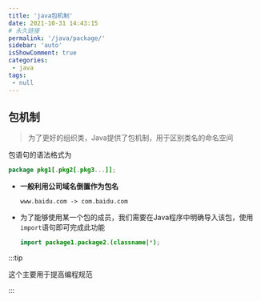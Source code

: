 ```yaml
---
title: 'java包机制'
date: 2021-10-31 14:43:15
# 永久链接
permalink: '/java/package/'
sidebar: 'auto'
isShowComment: true
categories:
 - java
tags:
 - null
---
```


## 包机制

>   为了更好的组织类，Java提供了包机制，用于区别类名的命名空间

包语句的语法格式为

```java
package pkg1[.pkg2[.pkg3...]];
```



-   **一般利用公司域名倒置作为包名**

    ```
    www.baidu.com -> com.baidu.com
    ```

-   为了能够使用某一个包的成员，我们需要在Java程序中明确导入该包，使用`import`语句即可完成此功能

    ```java
    import package1.package2.(classname|*);
    ```

    

:::tip

这个主要用于提高编程规范

:::